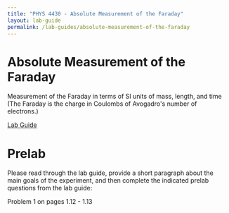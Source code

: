 ```yaml
---
title: "PHYS 4430 - Absolute Measurement of the Faraday"
layout: lab-guide
permalink: /lab-guides/absolute-measurement-of-the-faraday
---
```




# Absolute Measurement of the Faraday

Measurement of the Faraday in terms of SI units of mass, length, and time (The Faraday is the charge in Coulombs of Avogadro's number of electrons.)

[Lab Guide](../resources/lab-guides/absolute-measurement-of-the-faraday/MeasurementFaraday.pdf)

# Prelab

Please read through the lab guide, provide a short paragraph about the main goals of the experiment, and then complete the indicated prelab questions from the lab guide:

Problem 1 on pages 1.12 - 1.13
